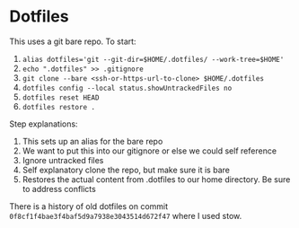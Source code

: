 # Dotfiles

This uses a git bare repo. To start:
1. `alias dotfiles='git --git-dir=$HOME/.dotfiles/ --work-tree=$HOME'`
2. `echo ".dotfiles" >> .gitignore`
3. `git clone --bare <ssh-or-https-url-to-clone> $HOME/.dotfiles`
4. `dotfiles config --local status.showUntrackedFiles no`
5. `dotfiles reset HEAD`
6. `dotfiles restore .`

Step explanations:
1. This sets up an alias for the bare repo
2. We want to put this into our gitignore or else we could self reference
3. Ignore untracked files
4. Self explanatory clone the repo, but make sure it is bare
5. Restores the actual content from .dotfiles to our home directory. Be sure to address conflicts

There is a history of old dotfiles on commit `0f8cf1f4bae3f4baf5d9a7938e3043514d672f47` where I used stow.
